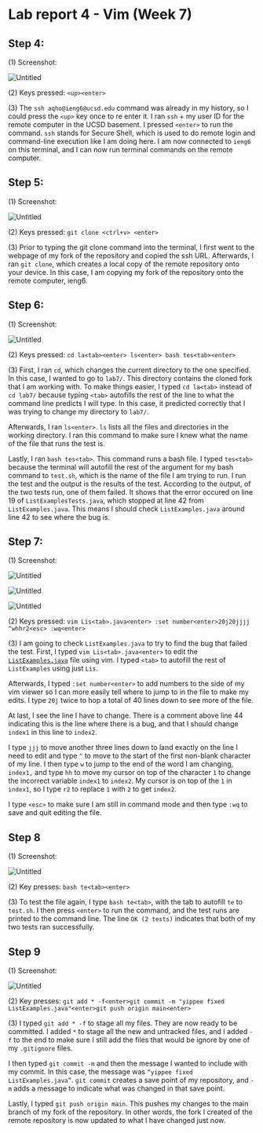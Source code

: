 # Lab report 4 - Vim (Week 7)

## Step 4:

(1) Screenshot:

![Untitled](https://lh3.googleusercontent.com/pw/AP1GczNyZ85lnm81tIld0GdoaXF3-oxuJSoql4a_m0DhiVVph7YefCsyEq2JjikwV3mRgl0oif-JMgQlV-JseT5sOn4zXnoMqA21-flU4KWw7tDweFlKp9oTSDOq6FKmGm4pKt0kSemPrvXkZOC-EM0zX60_=w1271-h831-s-no?authuser=0)

(2) Keys pressed: `<up><enter>`

(3) The `ssh aqho@ieng6@ucsd.edu` command was already in my history, so I could press the `<up>` key once to re enter it. I ran `ssh` + my user ID for the remote computer in the UCSD basement. I pressed `<enter>` to run the command. `ssh` stands for Secure Shell, which is used to do remote login and command-line execution like I am doing here. I am now connected to `ieng6` on this terminal, and I can now run terminal commands on the remote computer.

## Step 5:

(1) Screenshot: 

![Untitled](https://lh3.googleusercontent.com/pw/AP1GczOPQt1qMZu_lCsn4K7ekLaLj3d-Axa2RSk4ElXoTQyy1mtzTC-HA7dm--sR1fUcxWU22-lHPIVyO07up0EYR1z0DGAZjB1a4Tc0-I6bnj4XXkPKfJvkrtokxKOzxSBgve5NIAJMNVn7O9zXkJYSTEzy=w1271-h494-s-no?authuser=0)

(2) Keys pressed: `git clone <ctrl+v> <enter>`

(3) Prior to typing the git clone command into the terminal, I first went to the webpage of my fork of the repository and copied the ssh URL. Afterwards, I ran `git clone`, which creates a local copy of the remote repository onto your device. In this case, I am copying my fork of the repository onto the remote computer, ieng6. 

## Step 6:

(1) Screenshot: 

![Untitled](https://lh3.googleusercontent.com/pw/AP1GczOgXxG9Cn1ki6GLuM_WMSaTdyrrL3SWa3kWZKdlzGZk8_b8LUWglC4h9j2ihDayYZrRk4Bas1sOkqg5sHRuXus1U1j1WSfmiH8xaAg7xQ5-9_KqpAvy_pjb5DQC2qiira4ZtyNdasGnTL6WP3Y3ulEA=w1271-h1003-s-no?authuser=0)

(2) Keys pressed: `cd la<tab><enter> ls<enter> bash tes<tab><enter>`

(3) First, I ran `cd`, which changes the current directory to the one specified. In this case, I wanted to go to `lab7/`. This directory contains the cloned fork that I am working with. To make things easier, I typed `cd la<tab>` instead of `cd lab7/` because typing `<tab>` autofills the rest of the line to what the command line predicts I will type. In this case, it predicted correctly that I was trying to change my directory to `lab7/`.

Afterwards, I ran `ls<enter>`. `ls` lists all the files and directories in the working directory. I ran this command to make sure I knew what the name of the file that runs the test is.

Lastly, I ran `bash tes<tab>`. This command runs a bash file. I typed `tes<tab>` because the terminal will autofill the rest of the argument for my bash command to `test.sh`, which is the name of the file I am trying to run. I run the test and the output is the results of the test. According to the output, of the two tests run, one of them failed. It shows that the error occured on line 19 of `ListExamplesTests.java`, which stopped at line 42 from `ListExamples.java`. This means I should check `ListExamples.java` around line 42 to see where the bug is. 

## Step 7:

(1) Screenshot: 

![Untitled](https://lh3.googleusercontent.com/pw/AP1GczNj75INRDV3Wx9beSsxdIGWRYq4ZoDA69RDb125jfaBjaK2aHzX-4wuVUmRHmmNiVbJz544N1rWRGvPWzTC65ZqYL9IzPNMEvNhUS1s9hAqPzqE6NOhuBmRlNXs8zsQmeRATIG2kiOWeAVpDRTEiSmD=w1142-h122-s-no?authuser=0)

![Untitled](https://lh3.googleusercontent.com/pw/AP1GczOABXecDDAabcr2vGtpyu9Y3WvSMdzMazC1qdzpNvsh4gzRkaNCmynv20kpC1ocqzT5VA-c3CZ2z1zgIpGT7NmCDMcdoMT7IwhT08zSbpfwykYXdfc-ReoGy-N1Zb8EABiplTQmYXWIStmcpnJ4M4hr=w1271-h1193-s-no?authuser=0)

![Untitled](https://lh3.googleusercontent.com/pw/AP1GczM9jypQEcBOqXhrbQi7Hutlg8yQiqfvV4BCXPD-yAE3y8pKY8vZdTAfdeEFRx6WjDT8TEIjd1BIgpgjh7lL6tR-mkff6TNMdf_57d42I_8F69V-TDehhRspM0VO0tFkXP9Qf0Yx9vlhbbvob-go6btT=w1271-h451-s-no?authuser=0)

(2) Keys pressed: `vim Lis<tab>.java<enter> :set number<enter>20j20jjjj ^whhr2<esc> :wq<enter>`

(3) I am going to check `ListExamples.java` to try to find the bug that failed the test. First, I typed `vim Lis<tab>.java<enter>` to edit the [`ListExamples.java`](http://ListExamples.java) file using vim. I typed `<tab>` to autofill the rest of `ListExamples` using just `Lis`. 

Afterwards, I typed `:set number<enter>` to add numbers to the side of my vim viewer so I can more easily tell where to jump to in the file to make my edits. I type `20j` twice to hop a total of 40 lines down to see more of the file. 

At last, I see the line I have to change. There is a comment above line 44 indicating this is the line where there is a bug, and that I should change `index1` in this line to `index2`.

I type `jjj` to move another three lines down to land exactly on the line I need to edit and type `^` to move to the start of the first non-blank character of my line. I then type `w` to jump to the end of the word I am changing, `index1,` and type `hh` to move my cursor on top of the character `1` to change the incorrect variable `index1` to `index2`. My cursor is on top of the `1` in `index1`, so I type `r2` to replace `1` with `2` to get `index2`. 

I type `<esc>` to make sure I am still in command mode and then type `:wq` to save and quit editing the file.

## Step 8

(1) Screenshot: 

![Untitled](https://lh3.googleusercontent.com/pw/AP1GczMEoIZH3El63M4vNXa6LN--IWQDnz4NJCGmFf6Mlq6PMOrehe4-Wov-aJpcn9ooC0TDPvTlHYxoGqemDizR2gaaEdgwzSAQNnNySsI3o7sYJVbiEuLEz4-a20lBZu20Bw7miDtqpmgjxYbh1-v_kGPp=w858-h412-s-no?authuser=0)

(2) Key presses: `bash te<tab><enter>`

(3) To test the file again, I type `bash te<tab>`, with the tab to autofill `te` to `test.sh`. I then press `<enter>` to run the command, and the test runs are printed to the command line. The line `OK (2 tests)` indicates that both of my two tests ran successfully. 

## Step 9

(1) Screenshot: 

![Untitled](https://lh3.googleusercontent.com/pw/AP1GczNr-bB6zHKGAXlx-Dx9LAS9k82yApy51YU96iqClxMlzokDc_MCQtj_yrm9QvphUr25s8wZF8KcbSYPe-8eXMOalI-xf7Cqe9UGx2a1E61UECIhy037uThWMnFN8UJfiCiJThdyHIhiM-eBly4twWE8=w1155-h1330-s-no?authuser=0)

(2) Key presses: `git add * -f<enter>git commit -m "yippee fixed ListExamples.java"<enter>git push origin main<enter>`

(3) I typed `git add * -f` to stage all my files. They are now ready to be committed. I added `*` to stage all the new and untracked files, and I added `-f` to the end to make sure I still add the files that would be ignore by one of my `.gitignore` files. 

I then typed `git commit -m` and then the message I wanted to include with my commit. In this case, the message was `“yippee fixed ListExamples.java”`. `git commit` creates a save point of my repository, and `-m` adds a message to indicate what was changed in that save point.

Lastly, I typed `git push origin main`. This pushes my changes to the main branch of my fork of the repository. In other words, the fork I created of the remote repository is now updated to what I have changed just now.
